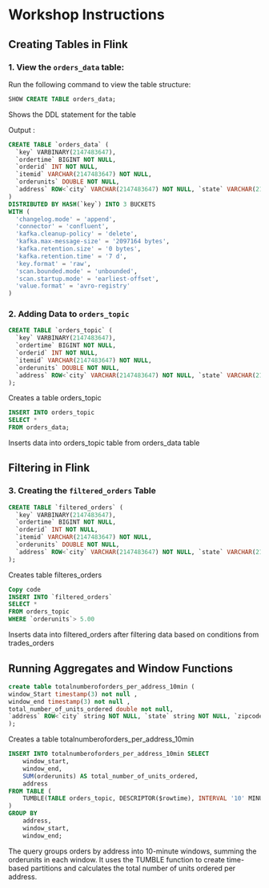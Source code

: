 # Workshop Instructions

## Creating Tables in Flink

### 1. View the `orders_data` table:

Run the following command to view the table structure:

```sql
SHOW CREATE TABLE orders_data;
```
Shows the DDL statement for the table 

Output : 

```sql
CREATE TABLE `orders_data` (
  `key` VARBINARY(2147483647),
  `ordertime` BIGINT NOT NULL,
  `orderid` INT NOT NULL,
  `itemid` VARCHAR(2147483647) NOT NULL,
  `orderunits` DOUBLE NOT NULL,
  `address` ROW<`city` VARCHAR(2147483647) NOT NULL, `state` VARCHAR(2147483647) NOT NULL, `zipcode` BIGINT NOT NULL> NOT NULL
)
DISTRIBUTED BY HASH(`key`) INTO 3 BUCKETS
WITH (
  'changelog.mode' = 'append',
  'connector' = 'confluent',
  'kafka.cleanup-policy' = 'delete',
  'kafka.max-message-size' = '2097164 bytes',
  'kafka.retention.size' = '0 bytes',
  'kafka.retention.time' = '7 d',
  'key.format' = 'raw',
  'scan.bounded.mode' = 'unbounded',
  'scan.startup.mode' = 'earliest-offset',
  'value.format' = 'avro-registry'
)
```

### 2. Adding Data to `orders_topic`

```sql
CREATE TABLE `orders_topic` (
  `key` VARBINARY(2147483647),
  `ordertime` BIGINT NOT NULL,
  `orderid` INT NOT NULL,
  `itemid` VARCHAR(2147483647) NOT NULL,
  `orderunits` DOUBLE NOT NULL,
  `address` ROW<`city` VARCHAR(2147483647) NOT NULL, `state` VARCHAR(2147483647) NOT NULL, `zipcode` BIGINT NOT NULL> NOT NULL
);
```
Creates a table orders_topic

```sql
INSERT INTO orders_topic
SELECT * 
FROM orders_data;
```
Inserts data into orders_topic table from orders_data table 

## Filtering in Flink


### 3. Creating the `filtered_orders` Table

```sql
CREATE TABLE `filtered_orders` (
  `key` VARBINARY(2147483647),
  `ordertime` BIGINT NOT NULL,
  `orderid` INT NOT NULL,
  `itemid` VARCHAR(2147483647) NOT NULL,
  `orderunits` DOUBLE NOT NULL,
  `address` ROW<`city` VARCHAR(2147483647) NOT NULL, `state` VARCHAR(2147483647) NOT NULL, `zipcode` BIGINT NOT NULL> NOT NULL
);
```
Creates table filteres_orders

```sql
Copy code
INSERT INTO `filtered_orders`
SELECT * 
FROM orders_topic
WHERE `orderunits`> 5.00
```
Inserts data into filtered_orders after filtering data based on conditions from trades_orders 


##  Running Aggregates and Window Functions

```sql
create table totalnumberoforders_per_address_10min (
window_Start timestamp(3) not null ,
window_end timestamp(3) not null ,
total_number_of_units_ordered double not null,
`address` ROW<`city` string NOT NULL, `state` string NOT NULL, `zipcode` BIGINT NOT NULL> NOT NULL
);
```
Creates a table totalnumberoforders_per_address_10min

```sql
INSERT INTO totalnumberoforders_per_address_10min SELECT 
    window_start, 
    window_end,  
    SUM(orderunits) AS total_number_of_units_ordered,
    address
FROM TABLE (
    TUMBLE(TABLE orders_topic, DESCRIPTOR($rowtime), INTERVAL '10' MINUTES)
)
GROUP BY 
    address, 
    window_start, 
    window_end;
```
The query groups orders by address into 10-minute windows, summing the orderunits in each window. It uses the TUMBLE function to create time-based partitions and calculates the total number of units ordered per address.






